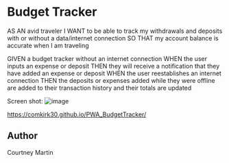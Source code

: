 # Budget Tracker

AS AN avid traveler
I WANT to be able to track my withdrawals and deposits with or without a data/internet connection
SO THAT my account balance is accurate when I am traveling 


GIVEN a budget tracker without an internet connection
WHEN the user inputs an expense or deposit
THEN they will receive a notification that they have added an expense or deposit
WHEN the user reestablishes an internet connection
THEN the deposits or expenses added while they were offline are added to their transaction history and their totals are updated


Screen shot:
![image](https://user-images.githubusercontent.com/94499329/166574072-d24ca69f-8c23-4d47-b0e0-d8a439ab1bfe.png)


https://comkirk30.github.io/PWA_BudgetTracker/

## Author

Courtney Martin

